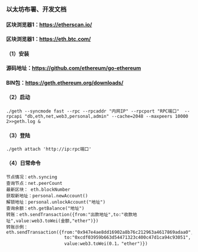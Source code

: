 
### 以太坊布署、开发文档
#### 区块浏览器1：https://etherscan.io/
#### 区块浏览器1：https://eth.btc.com/

#### （1）安装
####  源码地址：https://github.com/ethereum/go-ethereum
####  BIN包：https://geth.ethereum.org/downloads/

#### （2）启动
`./geth --syncmode fast --rpc --rpcaddr "内网IP" --rpcport "RPC端口"  --rpcapi "db,eth,net,web3,personal,admin" --cache=2048 --maxpeers 10000 2>>geth.log &`

#### （3）登陆
`./geth attach 'http://ip:rpc端口'`

#### （4）日常命令
```
节点情况：eth.syncing
查询节点：net.peerCount
最新区块： eth.blockNumber
获取新地址：personal.newAccount()
解锁地址：personal.unlockAccount("地址")
查询余额：eth.getBalance("地址")
转账：eth.sendTransaction({from:"出款地址",to:"收款地址",value:web3.toWei(金额,"ether")})
转账示例：
eth.sendTransaction({from:"0x947e4ae8dd16902a8b76c212963a4617869adaa0",
                      to:"0xcdf03959b663d54471323c400c47d1ca94c93051",
                      value:web3.toWei(0.1，"ether")})

```

